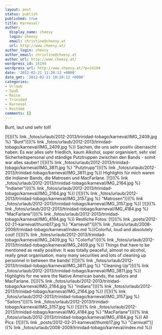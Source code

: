 ```yaml
---
layout: post
status: publish
published: true
title: Karneval!
author:
  display_name: cheesy
  login: cheesy
  email: christine@cheesy.at
  url: http://www.cheesy.at/
author_login: cheesy
author_email: christine@cheesy.at
author_url: http://www.cheesy.at/
wordpress_id: 16194
wordpress_url: http://www.cheesy.at/?p=16194
date: '2012-02-21 11:20:12 +0000'
date_gmt: '2012-02-21 10:20:12 +0000'
categories:
- Urlaub
- Spaß
- Reise
- Trinidad
- Karneval
- Kostüme
comments: []
---
```

<!--:de-->Bunt, laut und sehr toll!
[![]({% link _fotos/urlaub/2012-2013/trinidad-tobago/karneval/IMG_2409.jpg %} "Bunt")]({% link _fotos/urlaub/2012-2013/trinidad-tobago/karneval/IMG_2409.jpg %})
Sachen, die uns sehr positiv überrascht haben: Es war alles sehr friedlich, kaum Alkohol, super organisiert, sehr viel Sicherheitspersonal und ständige Putztruppen zwischen den Bands - somit war alles sauber!
[![]({% link _fotos/urlaub/2012-2013/trinidad-tobago/karneval/IMG_3811.jpg %} "Putztrupp")]({% link _fotos/urlaub/2012-2013/trinidad-tobago/karneval/IMG_3811.jpg %})
Highlights für mich waren die Indianer Bands, die Matrosen und MacFarlane.
[![]({% link _fotos/urlaub/2012-2013/trinidad-tobago/karneval/IMG_2164.jpg %} "Indianer")]({% link _fotos/urlaub/2012-2013/trinidad-tobago/karneval/IMG_2164.jpg %})
[![]({% link _fotos/urlaub/2012-2013/trinidad-tobago/karneval/IMG_3157.jpg %} "Matrosen")]({% link _fotos/urlaub/2012-2013/trinidad-tobago/karneval/IMG_3157.jpg %})
[![]({% link _fotos/urlaub/2012-2013/trinidad-tobago/karneval/IMG_4184.jpg %} "MacFarlane")]({% link _fotos/urlaub/2012-2013/trinidad-tobago/karneval/IMG_4184.jpg %})
Restliche Fotos:
[![]({% link _posts/2012-02-21-karneval/thumb17.jpg %} "Karneval!")]({% link _fotos/urlaub/2008-2009/trinidad-tobago/karneval/index.md %})<!--:--><!--:en-->Colorful, loud and absolutely cool!
[![]({% link _fotos/urlaub/2012-2013/trinidad-tobago/karneval/IMG_2409.jpg %} "Colorful")]({% link _fotos/urlaub/2012-2013/trinidad-tobago/karneval/IMG_2409.jpg %})
Things that have to be mentioned as really positive: It was totally peaceful, almost no alcohol, really great organisation, many many securities and lots of cleaning up personnel in between the bands!
[![]({% link _fotos/urlaub/2012-2013/trinidad-tobago/karneval/IMG_3811.jpg %} "Cleaning Up")]({% link _fotos/urlaub/2012-2013/trinidad-tobago/karneval/IMG_3811.jpg %})
Highlights for me were the Native American bands, the sailors and MacFarlane.
[![]({% link _fotos/urlaub/2012-2013/trinidad-tobago/karneval/IMG_2164.jpg %} "Indians")]({% link _fotos/urlaub/2012-2013/trinidad-tobago/karneval/IMG_2164.jpg %})
[![]({% link _fotos/urlaub/2012-2013/trinidad-tobago/karneval/IMG_3157.jpg %} "Sailors")]({% link _fotos/urlaub/2012-2013/trinidad-tobago/karneval/IMG_3157.jpg %})
[![]({% link _fotos/urlaub/2012-2013/trinidad-tobago/karneval/IMG_4184.jpg %} "MacFarlane")]({% link _fotos/urlaub/2012-2013/trinidad-tobago/karneval/IMG_4184.jpg %})
All Pics:
[![]({% link _posts/2012-02-21-karneval/thumb17.jpg %} "Carnival!")]({% link _fotos/urlaub/2008-2009/trinidad-tobago/karneval/index.md %})<!--:-->
